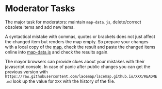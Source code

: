 Moderator Tasks
===============

The major task for moderators: maintain `map-data.js`, delete/correct obsolete items and add new items.

A syntactical mistake with commas, quotes or brackets does not just affect the changed item but renders the map empty.
So prepare your changes with a local copy of the [map](http:lacemap.github.io/), check the result and
paste the changed items online into [map-data.js](https://github.com/lacemap/lacemap.github.io/blob/master/map-data.js)
and check the results again.

The mayor browsers can provide clues about your mistakes with their javascript console.
In case of panic after public changes you can get the previous version with
`https://raw.githubusercontent.com/lacemap/lacemap.github.io/XXX/README.md`
look up the value for `XXX` with the history of the file. 
